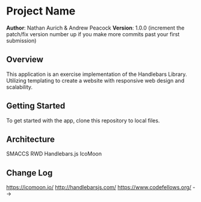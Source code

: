 # Project Name

**Author**: Nathan Aurich & Andrew Peacock
**Version**: 1.0.0 (increment the patch/fix version number up if you make more commits past your first submission)

## Overview
<!-- Provide a high level overview of what this application is and why you are building it, beyond the fact that it's an assignment for a Code Fellows 301 class. (i.e. What's your problem domain?) -->
This application is an exercise implementation of the Handlebars Library. Utilizing templating to create a website with responsive web design and scalability.

## Getting Started
<!-- What are the steps that a user must take in order to build this app on their own machine and get it running? -->
To get started with the app, clone this repository to local files.

## Architecture
<!-- Provide a detailed description of the application design. What technologies (languages, libraries, etc) you're using, and any other relevant design information. -->
SMACCS
RWD
Handlebars.js
IcoMoon


## Change Log
<!-- Use this are to document the iterative changes made to your application as each feature is successfully implemented. Use time stamps. Here's an examples:

01-01-2001 4:59pm - Application now has a fully-functional express server, with GET and POST routes for the book resource.

## Credits and Collaborations
<!-- Give credit (and a link) to other people or resources that helped you build this application. -->
https://icomoon.io/
http://handlebarsjs.com/
https://www.codefellows.org/
-->